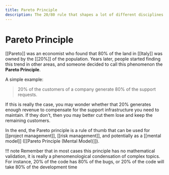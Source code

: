 ```yaml
---
title: Pareto Principle
description: The 20/80 rule that shapes a lot of different disciplines and how to leverage it
---
```


# Pareto Principle
[[Pareto]] was an economist who found that 80% of the land in [[Italy]] was owned by the [[20%]] of the population. Years later, people started finding this trend in other areas, and someone decided to call this phenomenon the **Pareto Principle**. 

A simple example: 

> 20% of the customers of a company generate 80% of the support requests.

If this is really the case, you may wonder whether that 20% generates enough revenue to compensate for the support infrastructure you need to maintain. If they don't, then you may better cut them lose and keep the remaining customers. 

In the end, the Pareto principle is a rule of thumb that can be used for [[project management]], [[risk management]], and potentially as a [[mental model]] ([[Pareto Principle (Mental Model)]]).

!!! note
	Remember that in most cases this principle has no mathematical validation, it is really a phenomenological condensation of complex topics. For instance, 20% of the code has 80% of the bugs, or 20% of the code will take 80% of the development time 